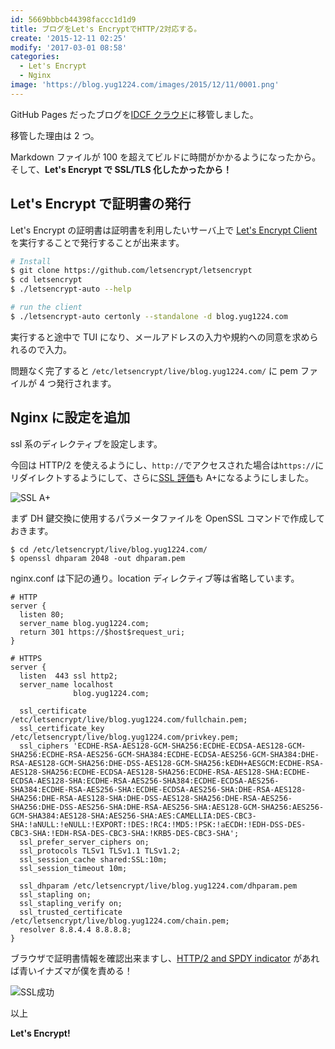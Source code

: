 ```yaml
---
id: 5669bbbcb44398faccc1d1d9
title: ブログをLet's EncryptでHTTP/2対応する。
create: '2015-12-11 02:25'
modify: '2017-03-01 08:58'
categories:
  - Let's Encrypt
  - Nginx
image: 'https://blog.yug1224.com/images/2015/12/11/0001.png'
---
```


GitHub Pages だったブログを[IDCF クラウド](http://www.idcf.jp/cloud/)に移管しました。

移管した理由は 2 つ。

Markdown ファイルが 100 を超えてビルドに時間がかかるようになったから。そして、**Let's Encrypt で SSL/TLS 化したかったから！**

<!-- more -->

## Let's Encrypt で証明書の発行

Let's Encrypt の証明書は証明書を利用したいサーバ上で [Let's Encrypt Client](https://github.com/letsencrypt/letsencrypt) を実行することで発行することが出来ます。

```bash
# Install
$ git clone https://github.com/letsencrypt/letsencrypt
$ cd letsencrypt
$ ./letsencrypt-auto --help

# run the client
$ ./letsencrypt-auto certonly --standalone -d blog.yug1224.com
```

実行すると途中で TUI になり、メールアドレスの入力や規約への同意を求められるので入力。

問題なく完了すると `/etc/letsencrypt/live/blog.yug1224.com/` に pem ファイルが 4 つ発行されます。

## Nginx に設定を追加

ssl 系のディレクティブを設定します。

今回は HTTP/2 を使えるようにし、`http://`でアクセスされた場合は`https://`にリダイレクトするようにして、さらに[SSL 評価](https://www.ssllabs.com/ssltest/index.html)も A+になるようにしました。

![SSL A+](/images/2015/12/11/0001.png)

まず DH 鍵交換に使用するパラメータファイルを OpenSSL コマンドで作成しておきます。

```
$ cd /etc/letsencrypt/live/blog.yug1224.com/
$ openssl dhparam 2048 -out dhparam.pem
```

nginx.conf は下記の通り。location ディレクティブ等は省略しています。

```
# HTTP
server {
  listen 80;
  server_name blog.yug1224.com;
  return 301 https://$host$request_uri;
}

# HTTPS
server {
  listen  443 ssl http2;
  server_name localhost
              blog.yug1224.com;

  ssl_certificate     /etc/letsencrypt/live/blog.yug1224.com/fullchain.pem;
  ssl_certificate_key /etc/letsencrypt/live/blog.yug1224.com/privkey.pem;
  ssl_ciphers 'ECDHE-RSA-AES128-GCM-SHA256:ECDHE-ECDSA-AES128-GCM-SHA256:ECDHE-RSA-AES256-GCM-SHA384:ECDHE-ECDSA-AES256-GCM-SHA384:DHE-RSA-AES128-GCM-SHA256:DHE-DSS-AES128-GCM-SHA256:kEDH+AESGCM:ECDHE-RSA-AES128-SHA256:ECDHE-ECDSA-AES128-SHA256:ECDHE-RSA-AES128-SHA:ECDHE-ECDSA-AES128-SHA:ECDHE-RSA-AES256-SHA384:ECDHE-ECDSA-AES256-SHA384:ECDHE-RSA-AES256-SHA:ECDHE-ECDSA-AES256-SHA:DHE-RSA-AES128-SHA256:DHE-RSA-AES128-SHA:DHE-DSS-AES128-SHA256:DHE-RSA-AES256-SHA256:DHE-DSS-AES256-SHA:DHE-RSA-AES256-SHA:AES128-GCM-SHA256:AES256-GCM-SHA384:AES128-SHA:AES256-SHA:AES:CAMELLIA:DES-CBC3-SHA:!aNULL:!eNULL:!EXPORT:!DES:!RC4:!MD5:!PSK:!aECDH:!EDH-DSS-DES-CBC3-SHA:!EDH-RSA-DES-CBC3-SHA:!KRB5-DES-CBC3-SHA';
  ssl_prefer_server_ciphers on;
  ssl_protocols TLSv1 TLSv1.1 TLSv1.2;
  ssl_session_cache shared:SSL:10m;
  ssl_session_timeout 10m;

  ssl_dhparam /etc/letsencrypt/live/blog.yug1224.com/dhparam.pem
  ssl_stapling on;
  ssl_stapling_verify on;
  ssl_trusted_certificate /etc/letsencrypt/live/blog.yug1224.com/chain.pem;
  resolver 8.8.4.4 8.8.8.8;
}
```

ブラウザで証明書情報を確認出来ますし、[HTTP/2 and SPDY indicator](https://chrome.google.com/webstore/detail/http2-and-spdy-indicator/mpbpobfflnpcgagjijhmgnchggcjblin?hl=ja) があれば青いイナズマが僕を責める！

![SSL成功](/images/2015/12/11/0002.png)

以上

**Let's Encrypt!**

